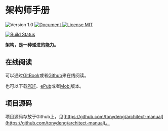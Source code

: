 # 架构师手册

<p>
    <img src="https://img.shields.io/badge/version-1.0-blue.svg?cacheSeconds=2592000"  alt="Version 1.0"/>
    <a href="https://tonydeng.github.io/architect-manual">
        <img alt="Document" src="https://img.shields.io/badge/documentation-yes-brightgreen.svg" />
    </a>
    <a href="https://github.com/tonydeng/architect-manual/blob/master/LICENSE">
        <img alt="License MIT" src="https://img.shields.io/badge/License-MIT-yellow.svg" />
    </a>
</p>
<p>
    <a href="https://travis-ci.org/tonydeng/architect-manual">
        <img alt="Build Status" src="https://travis-ci.org/tonydeng/architect-manual.svg?branch=master">
    </a>
</p>

**架构，是一种递进的能力。**

## 在线阅读

可以通过[GitBook](https://tonydeng.gitbooks.io/architect-manual/)或者[Github](https://github.com/tonydeng/architect-manualk)来在线阅读。

也可以下载[PDF](https://www.gitbook.com/download/pdf/book/tonydeng/architect-manual)、[ePub](https://www.gitbook.com/download/epub/book/tonydeng/architect-manual)或者[Mobi](https://www.gitbook.com/download/mobi/book/tonydeng/architect-manual)版本。

## 项目源码

项目源码存放于Github上，见[https://github.com/tonydeng/architect-manual](https://github.com/tonydeng/architect-manual)。
